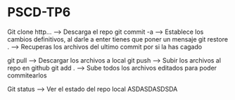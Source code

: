 # PSCD-TP6

Git clone http... --> Descarga el repo
git commit -a --> Establece los cambios definitivos, al darle a enter tienes que poner un mensaje
git restore . --> Recuperas los archivos del ultimo commit por si la has cagado

git pull --> Descargar los archivos a local
git push --> Subir los archivos al repo en github
git add . --> Sube todos los archivos editados para poder commitearlos

Git status --> Ver el estado del repo local
ASDASDASDSDA